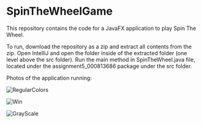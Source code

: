# SpinTheWheelGame

This repository contains the code for a JavaFX application to play Spin The Wheel. 

To run, download the repository as a zip and extract all contents from the zip. 
Open IntelliJ and open the folder inside of the extracted folder (one level above the src folder). 
Run the main method in SpinTheWheel.java file, located under the assignment5_000813686 package under the src folder. 

Photos of the application running: 

![RegularColors](https://user-images.githubusercontent.com/80778469/210390376-050993f7-7a9c-4399-9c21-b0adf99767f4.PNG)

![Win](https://user-images.githubusercontent.com/80778469/210390503-a3cc8250-cccc-4eae-86d6-51a57ed291ee.PNG)

![GrayScale](https://user-images.githubusercontent.com/80778469/210390481-2180d0e8-0e2f-4ad4-9ff8-7507c73bd6fe.PNG)
